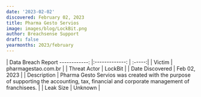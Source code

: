 ```yaml
---
date: '2023-02-02'
discovered: February 02, 2023
title: Pharma Gesto Servios
image: images/blog/LockBit.png
author: Breachsense Support
draft: false
yearmonths: 2023/february
---
```



| Data Breach Report
------------:     |:-------------:    | :-----:|
| Victim      | pharmagestao.com.br      | 
| Threat Actor      | LockBit      | 
| Date Discovered      | Feb 02, 2023      | 
| Description      | Pharma Gesto Servios was created with the purpose of supporting the accounting, tax, financial and corporate management of franchisees.      | 
| Leak Size      | Unknown      | 

